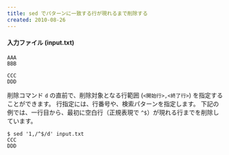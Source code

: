 ```yaml
---
title: sed でパターンに一致する行が現れるまで削除する
created: 2010-08-26
---
```


#### 入力ファイル (input.txt)

~~~
AAA
BBB

CCC
DDD
~~~

削除コマンド `d` の直前で、削除対象となる行範囲 (`<開始行>,<終了行>`) を指定することができます。
行指定には、行番号や、検索パターンを指定します。
下記の例では、一行目から、最初に空白行（正規表現で `^$`）が現れる行までを削除しています。

~~~
$ sed '1,/^$/d' input.txt
CCC
DDD
~~~

